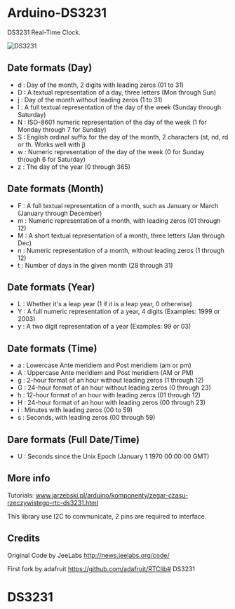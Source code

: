 Arduino-DS3231
==============

DS3231 Real-Time Clock.

![DS3231](http://www.jarzebski.pl/media/big/publish/2014/04/ds3231-dateformat.png)

Date formats (Day)
------------------

 * d : Day of the month, 2 digits with leading zeros (01 to 31)
 * D : A textual representation of a day, three letters (Mon through Sun)
 * j : Day of the month without leading zeros (1 to 31)
 * l : A full textual representation of the day of the week (Sunday through Saturday)
 * N : ISO-8601 numeric representation of the day of the week (1 for Monday through 7 for Sunday)
 * S : English ordinal suffix for the day of the month, 2 characters (st, nd, rd or th. Works well with j)
 * w : Numeric representation of the day of the week (0 for Sunday through 6 for Saturday)
 * z : The day of the year (0 through 365)

Date formats (Month)
--------------------

 * F : A full textual representation of a month, such as January or March (January through December)
 * m : Numeric representation of a month, with leading zeros (01 through 12)
 * M : A short textual representation of a month, three letters (Jan through Dec)
 * n : Numeric representation of a month, without leading zeros (1 through 12)
 * t : Number of days in the given month (28 through 31)

Date formats (Year)
-------------------

 * L : Whether it's a leap year (1 if it is a leap year, 0 otherwise)
 * Y : A full numeric representation of a year, 4 digits (Examples: 1999 or 2003)
 * y : A two digit representation of a year (Examples: 99 or 03)

Date formats (Time)
-------------------

 * a : Lowercase Ante meridiem and Post meridiem (am or pm)
 * A : Uppercase Ante meridiem and Post meridiem (AM or PM)
 * g : 2-hour format of an hour without leading zeros (1 through 12)
 * G : 24-hour format of an hour without leading zeros (0 through 23)
 * h : 12-hour format of an hour with leading zeros (01 through 12)
 * H : 24-hour format of an hour with leading zeros (00 through 23)
 * i : Minutes with leading zeros (00 to 59)
 * s : Seconds, with leading zeros (00 through 59)

Dare formats (Full Date/Time)
-----------------------------

 * U : Seconds since the Unix Epoch (January 1 1970 00:00:00 GMT)

More info
---------

Tutorials: www.jarzebski.pl/arduino/komponenty/zegar-czasu-rzeczywistego-rtc-ds3231.html

This library use I2C to communicate, 2 pins are required to interface.

Credits
-------

Original Code by JeeLabs http://news.jeelabs.org/code/

First fork by adafruit https://github.com/adafruit/RTClib# DS3231
# DS3231
